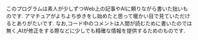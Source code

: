 このプログラムは素人が少しずつWeb上の記事やAIに頼りながら書いた拙いものです.
アマチュアがよちよち歩きをし始めたと思って暖かい目で見ていただけるとありがたいです.
なお,コード中のコメントは人間が読むために書いたのでは無く,AIが修正をする際などに少しでも精確な情報を提供するためのものです.
